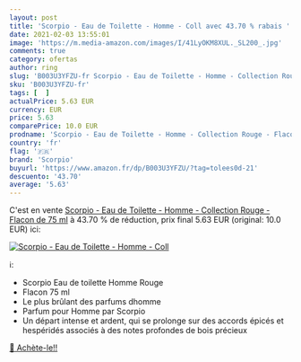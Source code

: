 ```yaml
---
layout: post
title: 'Scorpio - Eau de Toilette - Homme - Coll avec 43.70 % rabais '
date: 2021-02-03 13:55:01
image: 'https://m.media-amazon.com/images/I/41LyOKM8XUL._SL200_.jpg'
comments: true
category: ofertas
author: ring
slug: 'B003U3YFZU-fr Scorpio - Eau de Toilette - Homme - Collection Rouge -...'
sku: 'B003U3YFZU-fr'
tags: [  ]
actualPrice: 5.63 EUR
currency: EUR
price: 5.63
comparePrice: 10.0 EUR
prodname: 'Scorpio - Eau de Toilette - Homme - Collection Rouge - Flacon de 75 ml'
country: 'fr'
flag: '🇫🇷'
brand: 'Scorpio'
buyurl: 'https://www.amazon.fr/dp/B003U3YFZU/?tag=tolees0d-21'
descuento: '43.70'
average: '5.63'
---
```


C'est en vente [Scorpio - Eau de Toilette - Homme - Collection Rouge - Flacon de 75 ml](https://www.amazon.fr/dp/B003U3YFZU/?tag=tolees0d-21)  à  43.70 % de réduction, prix final  5.63 EUR (original: 10.0 EUR) ici:

[![Scorpio - Eau de Toilette - Homme - Coll](https://m.media-amazon.com/images/I/41LyOKM8XUL._SL200_.jpg)](https://www.amazon.fr/dp/B003U3YFZU/?tag=tolees0d-21)

ℹ️:

- Scorpio Eau de toilette Homme Rouge
- Flacon 75 ml
- Le plus brûlant des parfums dhomme
- Parfum pour Homme par Scorpio
- Un départ intense et ardent, qui se prolonge sur des accords épicés et hespéridés associés à des notes profondes de bois précieux

[🛒 Achète-le!!](https://www.amazon.fr/dp/B003U3YFZU/?tag=tolees0d-21)
